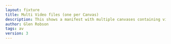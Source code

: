 ```yaml
---
layout: fixture
title: Multi Video files (one per Canvas)
description: This shows a manifest with multiple canvases containing video resources. This is a like a youTube playlist
author: Glen Robson
tags: av
version: 3
---
```

